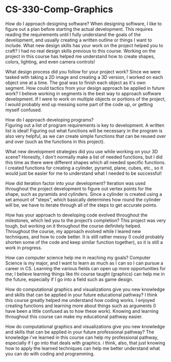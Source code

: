 # CS-330-Comp-Graphics

How do I approach designing software?
When designing software, I like to figure out a plan before starting the actual development. This requires reading the requirements until I fully understand the goals of the development, and usually creating a written outline or things I want to include.
What new design skills has your work on the project helped you to craft?
I had no real design skills previous to this course. Working on the project in this course has helped me understand how to create shapes, colors, lighting, and even camera controls!

What design process did you follow for your project work?
Since we were tasked with taking a 2D image and creating a 3D version, I worked on each object one at a time. The goal was to finish each object as it's own segment.
How could tactics from your design approach be applied in future work?
I believe working in segments is the best way to approach software development. If I were to work on multiple objects or portions of the project, I would probably end up messing some part of the code up, or getting myself confused.

How do I approach developing programs? <br/>
Figuring out a list of program requirements is key to development. A written list is ideal! Figuring out what functions will be necessary in the program is also very helpful, as we can create simple functions that can be reused over and over (such as the functions in this project).

What new development strategies did you use while working on your 3D scene?
Honestly, I don't normally make a list of needed functions, but I did this time as there were different shapes which all needed specific functions. I created functions for creating a cylinder, pyramid, plane, cubes, etc., so it would just be easier for me to understand what I needed to be successful!

How did iteration factor into your development?
Iteration was used throughout the project development to figure out vertex points for the shape, such as pyramids and cylinders. Since a cylinder is created using a set amount of "steps", which basically determines how round the cylinder will be, we have to iterate through all of the steps to get accurate points.

How has your approach to developing code evolved throughout the milestones, which led you to the project’s completion?
This project was very tough, but working on it throughout the course definitely helped. Throughout the course, my approach evolved while I leared new techniques, and how to code better. It is still rather messy (I could probably shorten some of the code and keep similar function together), so it is still a work in progress.

How can computer science help me in reaching my goals?
Computer Science is my major, and I want to learn as much as I can so I can pursue a career in CS. Learning the various fields can open up more opportunities for me; I believe learning things like thi course taught (graphics) can help me in the future, especially if I go into a field such as game design.

How do computational graphics and visualizations give you new knowledge and skills that can be applied in your future educational pathway?
I think this course greatly helped me understand how coding works. I enjoyed creating functions and learning more about things such as arguments (I have been a little confused as to how these work). Knowing and learning throughout this course can make my educational pathway easier.

How do computational graphics and visualizations give you new knowledge and skills that can be applied in your future professional pathway?
The knowledge i've learned in this course can help my professional pathway, especially if I go into that deals with graphics. i think, also, that just knowing how to apply the learned techniques can help me better understand what you can do with coding and programming.

